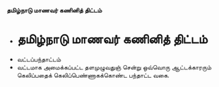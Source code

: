 **தமிழ்நாடு மாணவர் கணினித் திட்டம்**
- # தமிழ்நாடு மாணவர் கணினித் திட்டம்
- வட்டப்பந்தாட்டம்
- வட்டமாக அமைக்கப்பட்ட தளமுழுவதுஞ் சென்று ஒவ்வொரு ஆட்டக்காரரும் கெலிப்பதைக் கெலிப்பெண்ணாகக்கொண்ட பந்தாட்ட வகை.

